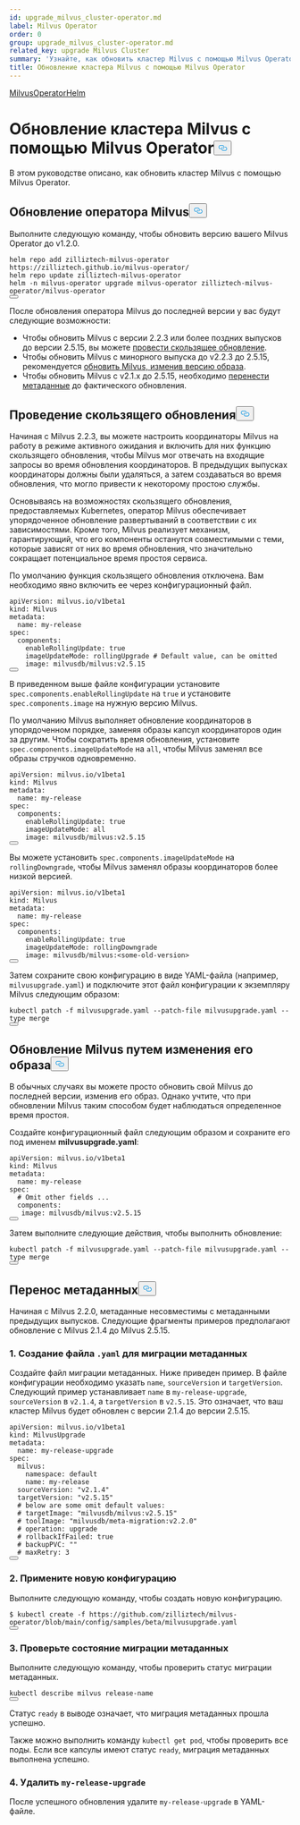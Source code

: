 ```yaml
---
id: upgrade_milvus_cluster-operator.md
label: Milvus Operator
order: 0
group: upgrade_milvus_cluster-operator.md
related_key: upgrade Milvus Cluster
summary: 'Узнайте, как обновить кластер Milvus с помощью Milvus Operator.'
title: Обновление кластера Milvus с помощью Milvus Operator
---
```

<div class="tab-wrapper"><a href="/docs/ru/v2.5.x/upgrade_milvus_cluster-operator.md" class='active '>Milvus</a><a href="/docs/ru/v2.5.x/upgrade_milvus_cluster-helm.md" class=''>OperatorHelm</a></div>
<h1 id="Upgrade-Milvus-Cluster-with-Milvus-Operator" class="common-anchor-header">Обновление кластера Milvus с помощью Milvus Operator<button data-href="#Upgrade-Milvus-Cluster-with-Milvus-Operator" class="anchor-icon" translate="no">
      <svg translate="no"
        aria-hidden="true"
        focusable="false"
        height="20"
        version="1.1"
        viewBox="0 0 16 16"
        width="16"
      >
        <path
          fill="#0092E4"
          fill-rule="evenodd"
          d="M4 9h1v1H4c-1.5 0-3-1.69-3-3.5S2.55 3 4 3h4c1.45 0 3 1.69 3 3.5 0 1.41-.91 2.72-2 3.25V8.59c.58-.45 1-1.27 1-2.09C10 5.22 8.98 4 8 4H4c-.98 0-2 1.22-2 2.5S3 9 4 9zm9-3h-1v1h1c1 0 2 1.22 2 2.5S13.98 12 13 12H9c-.98 0-2-1.22-2-2.5 0-.83.42-1.64 1-2.09V6.25c-1.09.53-2 1.84-2 3.25C6 11.31 7.55 13 9 13h4c1.45 0 3-1.69 3-3.5S14.5 6 13 6z"
        ></path>
      </svg>
    </button></h1><p>В этом руководстве описано, как обновить кластер Milvus с помощью Milvus Operator.</p>
<h2 id="Upgrade-your-Milvus-operator" class="common-anchor-header">Обновление оператора Milvus<button data-href="#Upgrade-your-Milvus-operator" class="anchor-icon" translate="no">
      <svg translate="no"
        aria-hidden="true"
        focusable="false"
        height="20"
        version="1.1"
        viewBox="0 0 16 16"
        width="16"
      >
        <path
          fill="#0092E4"
          fill-rule="evenodd"
          d="M4 9h1v1H4c-1.5 0-3-1.69-3-3.5S2.55 3 4 3h4c1.45 0 3 1.69 3 3.5 0 1.41-.91 2.72-2 3.25V8.59c.58-.45 1-1.27 1-2.09C10 5.22 8.98 4 8 4H4c-.98 0-2 1.22-2 2.5S3 9 4 9zm9-3h-1v1h1c1 0 2 1.22 2 2.5S13.98 12 13 12H9c-.98 0-2-1.22-2-2.5 0-.83.42-1.64 1-2.09V6.25c-1.09.53-2 1.84-2 3.25C6 11.31 7.55 13 9 13h4c1.45 0 3-1.69 3-3.5S14.5 6 13 6z"
        ></path>
      </svg>
    </button></h2><p>Выполните следующую команду, чтобы обновить версию вашего Milvus Operator до v1.2.0.</p>
<pre><code translate="no">helm repo <span class="hljs-keyword">add</span> zilliztech-milvus-<span class="hljs-keyword">operator</span> https:<span class="hljs-comment">//zilliztech.github.io/milvus-operator/</span>
helm repo update zilliztech-milvus-<span class="hljs-keyword">operator</span>
helm -n milvus-<span class="hljs-keyword">operator</span> upgrade milvus-<span class="hljs-keyword">operator</span> zilliztech-milvus-<span class="hljs-keyword">operator</span>/milvus-<span class="hljs-keyword">operator</span>
<button class="copy-code-btn"></button></code></pre>
<p>После обновления оператора Milvus до последней версии у вас будут следующие возможности:</p>
<ul>
<li>Чтобы обновить Milvus с версии 2.2.3 или более поздних выпусков до версии 2.5.15, вы можете <a href="#Conduct-a-rolling-upgrade">провести скользящее обновление</a>.</li>
<li>Чтобы обновить Milvus с минорного выпуска до v2.2.3 до 2.5.15, рекомендуется <a href="#Upgrade-Milvus-by-changing-its-image">обновить Milvus, изменив версию образа</a>.</li>
<li>Чтобы обновить Milvus с v2.1.x до 2.5.15, необходимо <a href="#Migrate-the-metadata">перенести метаданные</a> до фактического обновления.</li>
</ul>
<h2 id="Conduct-a-rolling-upgrade" class="common-anchor-header">Проведение скользящего обновления<button data-href="#Conduct-a-rolling-upgrade" class="anchor-icon" translate="no">
      <svg translate="no"
        aria-hidden="true"
        focusable="false"
        height="20"
        version="1.1"
        viewBox="0 0 16 16"
        width="16"
      >
        <path
          fill="#0092E4"
          fill-rule="evenodd"
          d="M4 9h1v1H4c-1.5 0-3-1.69-3-3.5S2.55 3 4 3h4c1.45 0 3 1.69 3 3.5 0 1.41-.91 2.72-2 3.25V8.59c.58-.45 1-1.27 1-2.09C10 5.22 8.98 4 8 4H4c-.98 0-2 1.22-2 2.5S3 9 4 9zm9-3h-1v1h1c1 0 2 1.22 2 2.5S13.98 12 13 12H9c-.98 0-2-1.22-2-2.5 0-.83.42-1.64 1-2.09V6.25c-1.09.53-2 1.84-2 3.25C6 11.31 7.55 13 9 13h4c1.45 0 3-1.69 3-3.5S14.5 6 13 6z"
        ></path>
      </svg>
    </button></h2><p>Начиная с Milvus 2.2.3, вы можете настроить координаторы Milvus на работу в режиме активного ожидания и включить для них функцию скользящего обновления, чтобы Milvus мог отвечать на входящие запросы во время обновления координаторов. В предыдущих выпусках координаторы должны были удаляться, а затем создаваться во время обновления, что могло привести к некоторому простою службы.</p>
<p>Основываясь на возможностях скользящего обновления, предоставляемых Kubernetes, оператор Milvus обеспечивает упорядоченное обновление развертываний в соответствии с их зависимостями. Кроме того, Milvus реализует механизм, гарантирующий, что его компоненты останутся совместимыми с теми, которые зависят от них во время обновления, что значительно сокращает потенциальное время простоя сервиса.</p>
<p>По умолчанию функция скользящего обновления отключена. Вам необходимо явно включить ее через конфигурационный файл.</p>
<pre><code translate="no" class="language-yaml"><span class="hljs-attr">apiVersion:</span> <span class="hljs-string">milvus.io/v1beta1</span>
<span class="hljs-attr">kind:</span> <span class="hljs-string">Milvus</span>
<span class="hljs-attr">metadata:</span>
  <span class="hljs-attr">name:</span> <span class="hljs-string">my-release</span>
<span class="hljs-attr">spec:</span>
  <span class="hljs-attr">components:</span>
    <span class="hljs-attr">enableRollingUpdate:</span> <span class="hljs-literal">true</span>
    <span class="hljs-attr">imageUpdateMode:</span> <span class="hljs-string">rollingUpgrade</span> <span class="hljs-comment"># Default value, can be omitted</span>
    <span class="hljs-attr">image:</span> <span class="hljs-string">milvusdb/milvus:v2.5.15</span>
<button class="copy-code-btn"></button></code></pre>
<p>В приведенном выше файле конфигурации установите <code translate="no">spec.components.enableRollingUpdate</code> на <code translate="no">true</code> и установите <code translate="no">spec.components.image</code> на нужную версию Milvus.</p>
<p>По умолчанию Milvus выполняет обновление координаторов в упорядоченном порядке, заменяя образы капсул координаторов один за другим. Чтобы сократить время обновления, установите <code translate="no">spec.components.imageUpdateMode</code> на <code translate="no">all</code>, чтобы Milvus заменял все образы стручков одновременно.</p>
<pre><code translate="no" class="language-yaml"><span class="hljs-attr">apiVersion:</span> <span class="hljs-string">milvus.io/v1beta1</span>
<span class="hljs-attr">kind:</span> <span class="hljs-string">Milvus</span>
<span class="hljs-attr">metadata:</span>
  <span class="hljs-attr">name:</span> <span class="hljs-string">my-release</span>
<span class="hljs-attr">spec:</span>
  <span class="hljs-attr">components:</span>
    <span class="hljs-attr">enableRollingUpdate:</span> <span class="hljs-literal">true</span>
    <span class="hljs-attr">imageUpdateMode:</span> <span class="hljs-string">all</span>
    <span class="hljs-attr">image:</span> <span class="hljs-string">milvusdb/milvus:v2.5.15</span>
<button class="copy-code-btn"></button></code></pre>
<p>Вы можете установить <code translate="no">spec.components.imageUpdateMode</code> на <code translate="no">rollingDowngrade</code>, чтобы Milvus заменял образы координаторов более низкой версией.</p>
<pre><code translate="no" class="language-yaml"><span class="hljs-attr">apiVersion:</span> <span class="hljs-string">milvus.io/v1beta1</span>
<span class="hljs-attr">kind:</span> <span class="hljs-string">Milvus</span>
<span class="hljs-attr">metadata:</span>
  <span class="hljs-attr">name:</span> <span class="hljs-string">my-release</span>
<span class="hljs-attr">spec:</span>
  <span class="hljs-attr">components:</span>
    <span class="hljs-attr">enableRollingUpdate:</span> <span class="hljs-literal">true</span>
    <span class="hljs-attr">imageUpdateMode:</span> <span class="hljs-string">rollingDowngrade</span>
    <span class="hljs-attr">image:</span> <span class="hljs-string">milvusdb/milvus:&lt;some-old-version&gt;</span>
<button class="copy-code-btn"></button></code></pre>
<p>Затем сохраните свою конфигурацию в виде YAML-файла (например, <code translate="no">milvusupgrade.yaml</code>) и подключите этот файл конфигурации к экземпляру Milvus следующим образом:</p>
<pre><code translate="no" class="language-shell">kubectl patch -f milvusupgrade.yaml --patch-file milvusupgrade.yaml --type merge 
<button class="copy-code-btn"></button></code></pre>
<h2 id="Upgrade-Milvus-by-changing-its-image" class="common-anchor-header">Обновление Milvus путем изменения его образа<button data-href="#Upgrade-Milvus-by-changing-its-image" class="anchor-icon" translate="no">
      <svg translate="no"
        aria-hidden="true"
        focusable="false"
        height="20"
        version="1.1"
        viewBox="0 0 16 16"
        width="16"
      >
        <path
          fill="#0092E4"
          fill-rule="evenodd"
          d="M4 9h1v1H4c-1.5 0-3-1.69-3-3.5S2.55 3 4 3h4c1.45 0 3 1.69 3 3.5 0 1.41-.91 2.72-2 3.25V8.59c.58-.45 1-1.27 1-2.09C10 5.22 8.98 4 8 4H4c-.98 0-2 1.22-2 2.5S3 9 4 9zm9-3h-1v1h1c1 0 2 1.22 2 2.5S13.98 12 13 12H9c-.98 0-2-1.22-2-2.5 0-.83.42-1.64 1-2.09V6.25c-1.09.53-2 1.84-2 3.25C6 11.31 7.55 13 9 13h4c1.45 0 3-1.69 3-3.5S14.5 6 13 6z"
        ></path>
      </svg>
    </button></h2><p>В обычных случаях вы можете просто обновить свой Milvus до последней версии, изменив его образ. Однако учтите, что при обновлении Milvus таким способом будет наблюдаться определенное время простоя.</p>
<p>Создайте конфигурационный файл следующим образом и сохраните его под именем <strong>milvusupgrade.yaml</strong>:</p>
<pre><code translate="no" class="language-yaml"><span class="hljs-attr">apiVersion:</span> <span class="hljs-string">milvus.io/v1beta1</span>
<span class="hljs-attr">kind:</span> <span class="hljs-string">Milvus</span>
<span class="hljs-attr">metadata:</span>
  <span class="hljs-attr">name:</span> <span class="hljs-string">my-release</span>
<span class="hljs-attr">spec:</span>
  <span class="hljs-comment"># Omit other fields ...</span>
  <span class="hljs-attr">components:</span>
   <span class="hljs-attr">image:</span> <span class="hljs-string">milvusdb/milvus:v2.5.15</span>
<button class="copy-code-btn"></button></code></pre>
<p>Затем выполните следующие действия, чтобы выполнить обновление:</p>
<pre><code translate="no" class="language-shell">kubectl patch -f milvusupgrade.yaml --patch-file milvusupgrade.yaml --type merge 
<button class="copy-code-btn"></button></code></pre>
<h2 id="Migrate-the-metadata" class="common-anchor-header">Перенос метаданных<button data-href="#Migrate-the-metadata" class="anchor-icon" translate="no">
      <svg translate="no"
        aria-hidden="true"
        focusable="false"
        height="20"
        version="1.1"
        viewBox="0 0 16 16"
        width="16"
      >
        <path
          fill="#0092E4"
          fill-rule="evenodd"
          d="M4 9h1v1H4c-1.5 0-3-1.69-3-3.5S2.55 3 4 3h4c1.45 0 3 1.69 3 3.5 0 1.41-.91 2.72-2 3.25V8.59c.58-.45 1-1.27 1-2.09C10 5.22 8.98 4 8 4H4c-.98 0-2 1.22-2 2.5S3 9 4 9zm9-3h-1v1h1c1 0 2 1.22 2 2.5S13.98 12 13 12H9c-.98 0-2-1.22-2-2.5 0-.83.42-1.64 1-2.09V6.25c-1.09.53-2 1.84-2 3.25C6 11.31 7.55 13 9 13h4c1.45 0 3-1.69 3-3.5S14.5 6 13 6z"
        ></path>
      </svg>
    </button></h2><p>Начиная с Milvus 2.2.0, метаданные несовместимы с метаданными предыдущих выпусков. Следующие фрагменты примеров предполагают обновление с Milvus 2.1.4 до Milvus 2.5.15.</p>
<h3 id="1-Create-a-yaml-file-for-metadata-migration" class="common-anchor-header">1. Создание файла <code translate="no">.yaml</code> для миграции метаданных</h3><p>Создайте файл миграции метаданных. Ниже приведен пример. В файле конфигурации необходимо указать <code translate="no">name</code>, <code translate="no">sourceVersion</code> и <code translate="no">targetVersion</code>. Следующий пример устанавливает <code translate="no">name</code> в <code translate="no">my-release-upgrade</code>, <code translate="no">sourceVersion</code> в <code translate="no">v2.1.4</code>, а <code translate="no">targetVersion</code> в <code translate="no">v2.5.15</code>. Это означает, что ваш кластер Milvus будет обновлен с версии 2.1.4 до версии 2.5.15.</p>
<pre><code translate="no"><span class="hljs-attr">apiVersion:</span> <span class="hljs-string">milvus.io/v1beta1</span>
<span class="hljs-attr">kind:</span> <span class="hljs-string">MilvusUpgrade</span>
<span class="hljs-attr">metadata:</span>
  <span class="hljs-attr">name:</span> <span class="hljs-string">my-release-upgrade</span>
<span class="hljs-attr">spec:</span>
  <span class="hljs-attr">milvus:</span>
    <span class="hljs-attr">namespace:</span> <span class="hljs-string">default</span>
    <span class="hljs-attr">name:</span> <span class="hljs-string">my-release</span>
  <span class="hljs-attr">sourceVersion:</span> <span class="hljs-string">&quot;v2.1.4&quot;</span>
  <span class="hljs-attr">targetVersion:</span> <span class="hljs-string">&quot;v2.5.15&quot;</span>
  <span class="hljs-comment"># below are some omit default values:</span>
  <span class="hljs-comment"># targetImage: &quot;milvusdb/milvus:v2.5.15&quot;</span>
  <span class="hljs-comment"># toolImage: &quot;milvusdb/meta-migration:v2.2.0&quot;</span>
  <span class="hljs-comment"># operation: upgrade</span>
  <span class="hljs-comment"># rollbackIfFailed: true</span>
  <span class="hljs-comment"># backupPVC: &quot;&quot;</span>
  <span class="hljs-comment"># maxRetry: 3</span>
<button class="copy-code-btn"></button></code></pre>
<h3 id="2-Apply-the-new-configuration" class="common-anchor-header">2. Примените новую конфигурацию</h3><p>Выполните следующую команду, чтобы создать новую конфигурацию.</p>
<pre><code translate="no">$ kubectl <span class="hljs-built_in">create</span> -f https://github.com/zilliztech/milvus-operator/blob/main/<span class="hljs-built_in">config</span>/samples/beta/milvusupgrade.yaml
<button class="copy-code-btn"></button></code></pre>
<h3 id="3-Check-the-status-of-metadata-migration" class="common-anchor-header">3. Проверьте состояние миграции метаданных</h3><p>Выполните следующую команду, чтобы проверить статус миграции метаданных.</p>
<pre><code translate="no">kubectl <span class="hljs-keyword">describe</span> milvus <span class="hljs-keyword">release</span><span class="hljs-operator">-</span>name
<button class="copy-code-btn"></button></code></pre>
<p>Статус <code translate="no">ready</code> в выводе означает, что миграция метаданных прошла успешно.</p>
<p>Также можно выполнить команду <code translate="no">kubectl get pod</code>, чтобы проверить все поды. Если все капсулы имеют статус <code translate="no">ready</code>, миграция метаданных выполнена успешно.</p>
<h3 id="4-Delete-my-release-upgrade" class="common-anchor-header">4. Удалить <code translate="no">my-release-upgrade</code></h3><p>После успешного обновления удалите <code translate="no">my-release-upgrade</code> в YAML-файле.</p>
